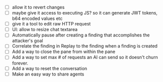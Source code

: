 - [ ] allow it to revert changes
- [ ] maybe give it access to executing JS? so it can generate JWT tokens, b64 encoded values etc
- [ ] give it a tool to edit raw HTTP request
- [ ] UI: allow to resize chat textarea
- [ ] Automatically pause after creating a finding that accomplishes the attacker's goal
- [ ] Correlate the finding in Replay to the finding when a finding is created
- [ ] Add a way to close the pane from within the pane
- [ ] Add a way to set max # of requests an AI can send so it doesn't churn forever.
- [ ] Add a way to reset the conversation
- [ ] Make an easy way to share agents
